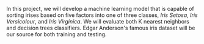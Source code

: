 In this project, we will develop a machine learning model that is capable of sorting irises based on five factors into one of three classes, *Iris Setosa*, *Iris Versicolour*, and *Iris Virginica*. We will evaluate both K nearest neighbors and decision trees classifiers. Edgar Anderson's famous iris dataset will be our source for both training and testing.
